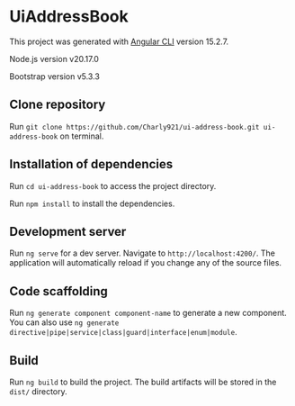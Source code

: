 # UiAddressBook

This project was generated with [Angular CLI](https://github.com/angular/angular-cli) version 15.2.7.

Node.js version v20.17.0

Bootstrap version v5.3.3


## Clone repository

Run `git clone https://github.com/Charly921/ui-address-book.git ui-address-book` on terminal.

## Installation of dependencies

Run `cd ui-address-book` to access the project directory.

Run `npm install` to install the dependencies.

## Development server

Run `ng serve` for a dev server. Navigate to `http://localhost:4200/`. The application will automatically reload if you change any of the source files.

## Code scaffolding

Run `ng generate component component-name` to generate a new component. You can also use `ng generate directive|pipe|service|class|guard|interface|enum|module`.

## Build

Run `ng build` to build the project. The build artifacts will be stored in the `dist/` directory.